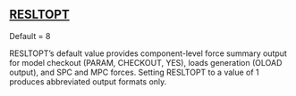 ## [RESLTOPT](https://nexus.hexagon.com/documentationcenter/bundle/MSC_Nastran_2022.4/page/Nastran_Combined_Book/qrg/parameters/TOC.RESLTOPT.xhtml)

Default = 8

RESLTOPT’s default value provides component-level force summary output for model checkout (PARAM, CHECKOUT, YES), loads generation (OLOAD output), and SPC and MPC forces. Setting RESLTOPT to a value of 1 produces abbreviated output formats only.

